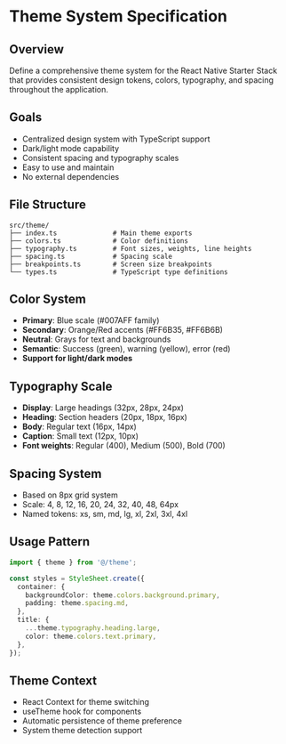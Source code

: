 # Theme System Specification

## Overview
Define a comprehensive theme system for the React Native Starter Stack that provides consistent design tokens, colors, typography, and spacing throughout the application.

## Goals
- Centralized design system with TypeScript support
- Dark/light mode capability
- Consistent spacing and typography scales
- Easy to use and maintain
- No external dependencies

## File Structure
```
src/theme/
├── index.ts              # Main theme exports
├── colors.ts             # Color definitions
├── typography.ts         # Font sizes, weights, line heights
├── spacing.ts            # Spacing scale
├── breakpoints.ts        # Screen size breakpoints
└── types.ts              # TypeScript type definitions
```

## Color System
- **Primary**: Blue scale (#007AFF family)
- **Secondary**: Orange/Red accents (#FF6B35, #FF6B6B)
- **Neutral**: Grays for text and backgrounds
- **Semantic**: Success (green), warning (yellow), error (red)
- **Support for light/dark modes**

## Typography Scale
- **Display**: Large headings (32px, 28px, 24px)
- **Heading**: Section headers (20px, 18px, 16px)
- **Body**: Regular text (16px, 14px)
- **Caption**: Small text (12px, 10px)
- **Font weights**: Regular (400), Medium (500), Bold (700)

## Spacing System
- Based on 8px grid system
- Scale: 4, 8, 12, 16, 20, 24, 32, 40, 48, 64px
- Named tokens: xs, sm, md, lg, xl, 2xl, 3xl, 4xl

## Usage Pattern
```typescript
import { theme } from '@/theme';

const styles = StyleSheet.create({
  container: {
    backgroundColor: theme.colors.background.primary,
    padding: theme.spacing.md,
  },
  title: {
    ...theme.typography.heading.large,
    color: theme.colors.text.primary,
  },
});
```

## Theme Context
- React Context for theme switching
- useTheme hook for components
- Automatic persistence of theme preference
- System theme detection support